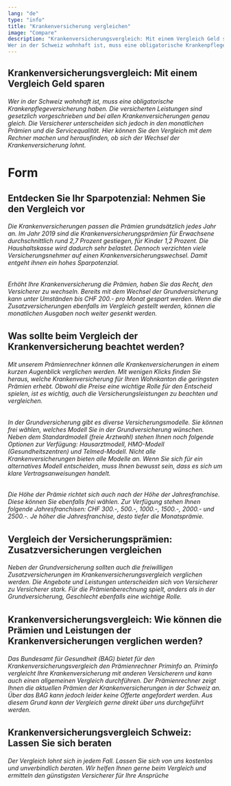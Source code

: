 ```yaml
---
lang: "de"
type: "info"
title: "Krankenversicherung vergleichen"
image: "Compare"
description: "Krankenversicherungsvergleich: Mit einem Vergleich Geld sparen
Wer in der Schweiz wohnhaft ist, muss eine obligatorische Krankenpflegeversicherung haben. Die versicherten Leistungen sind gesetzlich vorgeschrieben und bei allen Krankenversicherungen genau gleich. Die Versicherer unterscheiden sich jedoch in den monatlichen Prämien und die Servicequalität. Hier können Sie den Vergleich mit dem Rechner machen und herausfinden, ob sich der Wechsel der Krankenversicherung lohnt."
---
```


## Krankenversicherungsvergleich: Mit einem Vergleich Geld sparen

###### Wer in der Schweiz wohnhaft ist, muss eine obligatorische Krankenpflegeversicherung haben. Die versicherten Leistungen sind gesetzlich vorgeschrieben und bei allen Krankenversicherungen genau gleich. Die Versicherer unterscheiden sich jedoch in den monatlichen Prämien und die Servicequalität. Hier können Sie den Vergleich mit dem Rechner machen und herausfinden, ob sich der Wechsel der Krankenversicherung lohnt.

# Form

## Entdecken Sie Ihr Sparpotenzial: Nehmen Sie den Vergleich vor

###### Die Krankenversicherungen passen die Prämien grundsätzlich jedes Jahr an. Im Jahr 2019 sind die Krankenversicherungsprämien für Erwachsene durchschnittlich rund 2,7 Prozent gestiegen, für Kinder 1,2 Prozent. Die Haushaltskasse wird dadurch sehr belastet. Dennoch verzichten viele Versicherungsnehmer auf einen Krankenversicherungswechsel. Damit entgeht ihnen ein hohes Sparpotenzial.

###### Erhöht Ihre Krankenversicherung die Prämien, haben Sie das Recht, den Versicherer zu wechseln. Bereits mit dem Wechsel der Grundversicherung kann unter Umständen bis CHF 200.- pro Monat gespart werden. Wenn die Zusatzversicherungen ebenfalls im Vergleich gestellt werden, können die monatlichen Ausgaben noch weiter gesenkt werden.

## Was sollte beim Vergleich der Krankenversicherung beachtet werden?

###### Mit unserem Prämienrechner können alle Krankenversicherungen in einem kurzen Augenblick verglichen werden. Mit wenigen Klicks finden Sie heraus, welche Krankenversicherung für Ihren Wohnkanton die geringsten Prämien erhebt. Obwohl die Preise eine wichtige Rolle für den Entscheid spielen, ist es wichtig, auch die Versicherungsleistungen zu beachten und vergleichen.

###### In der Grundversicherung gibt es diverse Versicherungsmodelle. Sie können frei wählen, welches Modell Sie in der Grundversicherung wünschen. Neben dem Standardmodell (freie Arztwahl) stehen Ihnen noch folgende Optionen zur Verfügung: Hausarztmodell, HMO-Modell (Gesundheitszentren) und Telmed-Modell. Nicht alle Krankenversicherungen bieten alle Modelle an. Wenn Sie sich für ein alternatives Modell entscheiden, muss Ihnen bewusst sein, dass es sich um klare Vertragsanweisungen handelt.

###### Die Höhe der Prämie richtet sich auch nach der Höhe der Jahresfranchise. Diese können Sie ebenfalls frei wählen. Zur Verfügung stehen Ihnen folgende Jahresfranchisen: CHF 300.-, 500.-, 1000.-, 1500.-, 2000.- und 2500.-. Je höher die Jahresfranchise, desto tiefer die Monatsprämie.

## Vergleich der Versicherungsprämien: Zusatzversicherungen vergleichen

###### Neben der Grundversicherung sollten auch die freiwilligen Zusatzversicherungen im Krankenversicherungsvergleich verglichen werden. Die Angebote und Leistungen unterscheiden sich von Versicherer zu Versicherer stark. Für die Prämienberechnung spielt, anders als in der Grundversicherung, Geschlecht ebenfalls eine wichtige Rolle.

## Krankenversicherungsvergleich: Wie können die Prämien und Leistungen der Krankenversicherungen verglichen werden?

###### Das Bundesamt für Gesundheit (BAG) bietet für den Krankenversicherungsvergleich den Prämienrechner Priminfo an. Priminfo vergleicht Ihre Krankenversicherung mit anderen Versicherern und kann auch einen allgemeinen Vergleich durchführen. Der Prämienrechner zeigt Ihnen die aktuellen Prämien der Krankenversicherungen in der Schweiz an. Über das BAG kann jedoch leider keine Offerte angefordert werden. Aus diesem Grund kann der Vergleich gerne direkt über uns durchgeführt werden.

## Krankenversicherungsvergleich Schweiz: Lassen Sie sich beraten

###### Der Vergleich lohnt sich in jedem Fall. Lassen Sie sich von uns kostenlos und unverbindlich beraten. Wir helfen Ihnen gerne beim Vergleich und ermitteln den günstigsten Versicherer für Ihre Ansprüche
